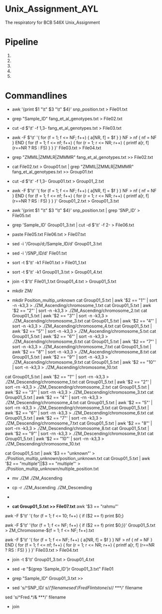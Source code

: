 # Unix_Assignment_AYL
The respiratory for BCB 546X Unix_Assignment

# Pipeline
1. 
2. 
3. 
4. 
5. 

# Commandlines
- awk '{print $1 "\t" $3 "\t" $4}' snp_position.txt > File01.txt
- grep "Sample_ID" fang_et_al_genotypes.txt > File02.txt
- cut -d $'\t' -f 1,3- fang_et_al_genotypes.txt > File03.txt
- awk -F $'\t' '{
       for (f = 1; f <= NF; f++) { a[NR, f] = $f }
     }
     NF > nf { nf = NF }
     END {
       for (f = 1; f <= nf; f++) {
           for (r = 1; r <= NR; r++) {
               printf a[r, f] (r==NR ? RS : FS)
           }
       }
    }' File03.txt > File04.txt
- grep "ZMMIL\|ZMMLR\|ZMMMR" fang_et_al_genotypes.txt >> File02.txt


- cat File02.txt > Group01.txt | grep "ZMMIL\|ZMMLR\|ZMMMR" fang_et_al_genotypes.txt >> Group01.txt
- cut -d $'\t' -f 1,3- Group01.txt > Group01_2.txt
- awk -F $'\t' '{
       for (f = 1; f <= NF; f++) { a[NR, f] = $f }
     }
     NF > nf { nf = NF }
     END {
       for (f = 1; f <= nf; f++) {
           for (r = 1; r <= NR; r++) {
               printf a[r, f] (r==NR ? RS : FS)
           }
       }
    }' Group01_2.txt > Group01_3.txt
- awk '{print $1 "\t" $3 "\t" $4}' snp_position.txt | grep 'SNP_ID' > File05.txt
- grep 'Sample_ID' Group01_3.txt | cut -d $'\t' -f 2- > File06.txt
- paste File05.txt File06.txt > File07.txt

- sed -i '/Group/d;/Sample_ID/d' Group01_3.txt
- sed -i '/SNP_ID/d' File01.txt
- sort -t $'\t' -k1 File01.txt > File01_1.txt
- sort -t $'\t' -k1 Group01_3.txt > Group01_4.txt
- join -t $'\t' File01_1.txt Group01_4.txt > Group01_5.txt
- mkdir ZM/
- mkdir Position_multip_unknown
cat Group01_5.txt | awk '$2 == "1"' | sort -n -k3,3 > ./ZM_Ascending/chromosome_1.txt
cat Group01_5.txt | awk '$2 == "2"' | sort -n -k3,3 > ./ZM_Ascending/chromosome_2.txt
cat Group01_5.txt | awk '$2 == "3"' | sort -n -k3,3 > ./ZM_Ascending/chromosome_3.txt
cat Group01_5.txt | awk '$2 == "4"' | sort -n -k3,3 > ./ZM_Ascending/chromosome_4.txt
cat Group01_5.txt | awk '$2 == "5"' | sort -n -k3,3 > ./ZM_Ascending/chromosome_5.txt
cat Group01_5.txt | awk '$2 == "6"' | sort -n -k3,3 > ./ZM_Ascending/chromosome_6.txt
cat Group01_5.txt | awk '$2 == "7"' | sort -n -k3,3 > ./ZM_Ascending/chromosome_7.txt
cat Group01_5.txt | awk '$2 == "8"' | sort -n -k3,3 > ./ZM_Ascending/chromosome_8.txt
cat Group01_5.txt | awk '$2 == "9"' | sort -n -k3,3 > ./ZM_Ascending/chromosome_9.txt
cat Group01_5.txt | awk '$2 == "10"' | sort -n -k3,3 > ./ZM_Ascending/chromosome_10.txt

cat Group01_5.txt | awk '$2 == "1"' | sort -rn -k3,3 > ./ZM_Descending/chromosome_1.txt
cat Group01_5.txt | awk '$2 == "2"' | sort -rn -k3,3 > ./ZM_Descending/chromosome_2.txt
cat Group01_5.txt | awk '$2 == "3"' | sort -rn -k3,3 > ./ZM_Descending/chromosome_3.txt
cat Group01_5.txt | awk '$2 == "4"' | sort -rn -k3,3 > ./ZM_Descending/chromosome_4.txt
cat Group01_5.txt | awk '$2 == "5"' | sort -rn -k3,3 > ./ZM_Descending/chromosome_5.txt
cat Group01_5.txt | awk '$2 == "6"' | sort -rn -k3,3 > ./ZM_Descending/chromosome_6.txt
cat Group01_5.txt | awk '$2 == "7"' | sort -rn -k3,3 > ./ZM_Descending/chromosome_7.txt
cat Group01_5.txt | awk '$2 == "8"' | sort -rn -k3,3 > ./ZM_Descending/chromosome_8.txt
cat Group01_5.txt | awk '$2 == "9"' | sort -rn -k3,3 > ./ZM_Descending/chromosome_9.txt
cat Group01_5.txt | awk '$2 == "10"' | sort -rn -k3,3 > ./ZM_Descending/chromosome_10.txt

cat Group01_5.txt | awk '$3 == "unknown"' > ./Position_multip_unknown/position_unknown.txt
cat Group01_5.txt | awk '$2 == "multiple"||$3 == "multiple"' > ./Position_multip_unknown/nultiple_position.txt





- mv ./ZM ./ZM_Ascending
- cp -r ./ZM_Ascending ./ZM_Descending
- 










- **cat Group01_5.txt >> File07.txt** 
awk '$3 == "rahmu"'

awk -F $'\t' '{
       for (f = 1; f <= 10; f++) {
           if ($2 == f) print $0;}
  
awk -F $'\t' '{for (f = 1; f <= NF; f++) { if ($2 == f) print $0;}}' Group01_5.txt > ZM_Chromosome-$(f = 1; f <= NF; f++).txt

awk -F $'\t' '{
       for (f = 1; f <= NF; f++) { a[NR, f] = $f }
     }
     NF > nf { nf = NF }
     END {
       for (f = 1; f <= nf; f++) {
           for (r = 1; r <= NR; r++) {
               printf a[r, f] (r==NR ? RS : FS)
           }
       }
    }' File03.txt > File04.txt














- join -t $'\t' Group01_3.txt > Group01_4.txt

- sed -e "${grep 'Sample_ID'}r Group01_3.txt" File01

- grep "Sample_ID" Group01_3.txt >> 
    
    
 - sed 's/^SNP_ID/ s/$/' filename
sed '/Fred Flintstone/ s/$/ ***/' filename

sed 's/^Fred.*/& ***/' filename
- join 

